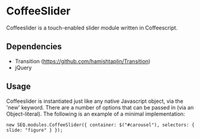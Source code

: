 CoffeeSlider
============
Coffeeslider is a touch-enabled slider module written in Coffeescript.

Dependencies
------------

- Transition (https://github.com/hamishtaplin/Transition)
- jQuery

Usage
-----

Coffeeslider is instantiated just like any native Javascript object, via the 'new' keyword. There are a number of options that can be passed in (via an Object-literal). The following is an example of a minimal implementation:

`
new SEQ.modules.CoffeeSlider({
	container: $("#carousel"),
	selectors: {
		slide: "figure"
	}
});
`